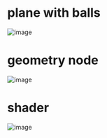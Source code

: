 # plane with balls
![image](https://github.com/user-attachments/assets/62219377-aac2-476e-8ec3-bfbe6ba80349)


# geometry node
![image](https://github.com/user-attachments/assets/26609ea6-fdab-4289-8d15-9db29c83ca42)

# shader
![image](https://github.com/user-attachments/assets/07021da9-7913-44ec-8fce-ec6e6644a7d7)

